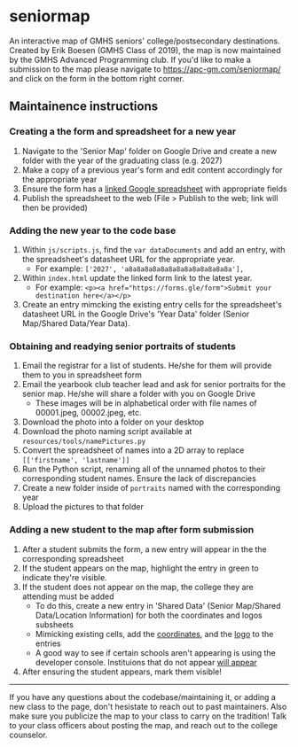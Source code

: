 # seniormap
An interactive map of GMHS seniors' college/postsecondary destinations.  Created by Erik Boesen (GMHS Class of 2019), the map is now maintained by the GMHS Advanced Programming club. If you'd like to make a submission to the map please navigate to https://apc-gm.com/seniormap/ and click on the form in the bottom right corner. 

## Maintainence instructions 
### Creating a the form and spreadsheet for a new year

1. Navigate to the 'Senior Map' folder on Google Drive and create a new folder with the year of the graduating class (e.g. 2027)
2. Make a copy of a previous year's form and edit content accordingly for the appropriate year
3. Ensure the form has a [linked Google spreadsheet](https://drive.google.com/file/d/1aFtfqwHGrV9CzMXrnqTfLghL3VVLddmU/view?usp=sharing) with appropriate fields
4. Publish the spreadsheet to the web (File > Publish to the web; link will then be provided) 

### Adding the new year to the code base

1. Within `js/scripts.js`, find the `var dataDocuments` and add an entry, with the spreadsheet's datasheet URL for the appropriate year.
   - For example: `['2027', 'a8a8a8a8a8a8a8a8a8a8a8a8a8a'],`
2. Within `index.html` update the linked form link to the latest year.
   - For example: `<p><a href="https://forms.gle/form">Submit your destination here</a></p>`
3. Create an entry mimcking the existing entry cells for the spreadsheet's datasheet URL in the Google Drive's 'Year Data' folder (Senior Map/Shared Data/Year Data).

### Obtaining and readying senior portraits of students

1. Email the registrar for a list of students. He/she for them will provide them to you in spreadsheet form
2. Email the yearbook club teacher lead and ask for senior portraits for the senior map. He/she will share a folder with you on Google Drive
   - These images will be in alphabetical order with file names of 00001.jpeg, 00002.jpeg, etc. 
3. Download the photo into a folder on your desktop
4. Download the photo naming script available at `resources/tools/namePictures.py`
5. Convert the spreadsheet of names into a 2D array to replace `[['firstname', 'lastname']]`
6. Run the Python script, renaming all of the unnamed photos to their corresponding student names. Ensure the lack of discrepancies
7. Create a new folder inside of `portraits` named with the corresponding year
8. Upload the pictures to that folder 

### Adding a new student to the map after form submission 

1. After a student submits the form, a new entry will appear in the the corresponding spreadsheet
2. If the student appears on the map, highlight the entry in green to indicate they're visible.
3. If the student does not appear on the map, the college they are attending must be added 
   - To do this, create a new entry in 'Shared Data' (Senior Map/Shared Data/Location Information) for both the coordinates and logos subsheets
   - Mimicking existing cells, add the [coordinates](https://drive.google.com/file/d/15ZCgHHTP8P6jj70dlEXL2-70sMu3ShFr/view?usp=sharing), and the [logo](https://drive.google.com/file/d/11dSQjoj8avHsgOBzhuNIWkc6HyuRigzV/view?usp=sharing) to the entries
   - A good way to see if certain schools aren't appearing is using the developer console. Instituions that do not appear [will appear](https://drive.google.com/file/d/1nywa-nbBHmfXQ1SLgvYWYVisaxmH_aMo/view?usp=sharing)
4. After ensuring the student appears, mark them visible! 

---

If you have any questions about the codebase/maintaining it, or adding a new class to the page, don't hesistate to reach out to past maintainers. Also make sure you publicize the map to your class to carry on the tradition! Talk to your class officers about posting the map, and reach out to the college counselor. 

